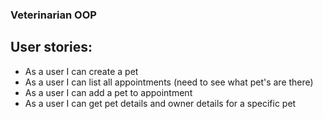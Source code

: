 ### Veterinarian OOP

## User stories:
- As a user I can create a pet
- As a user I can list all appointments (need to see what pet's are there)
- As a user I can add a pet to appointment
- As a user I can get pet details and owner details for a specific pet